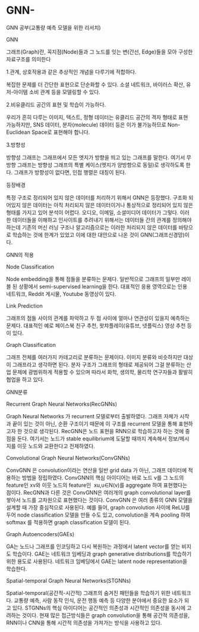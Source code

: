 # GNN-
GNN 공부(교통량 예측 모델을 위한 리서치)

﻿GNN
 
그래프(Graph)란, 꼭지점(Node)들과 그 노드를 잇는 변(간선, Edge)들을 모아 구성한 자료구조를 의미한다

1.관계, 상호작용과 같은 추상적인 개념을 다루기에 적합하다.

복잡한 문제를 더 간단한 표현으로 단순화할 수 있다.
소셜 네트워크, 바이러스 확산, 유저-아이템 소비 관계 등을 모델링할 수 있다.

2.비유클리드 공간의 표현 및 학습이 가능하다.

우리가 흔히 다루는 이미지, 텍스트, 정형 데이터는 유클리드 공간의 격자 형태로 표현 가능하지만, SNS 데이터, 분자(molecule) 데이터 등은 이가 불가능하므로 Non-Euclidean Space로 표현해야 합니다.

3.방향성

방향성 그래프는 그래프에서 모든 엣지가 방향을 띄고 있는 그래프를 말한다.
여기서 무방향 그래프는 방향성 그래프의 특별 케이스(엣지가 양방향으로 동일)로 생각하도록 한다.
그래프가 방향성이 없다면, 인접 행렬은 대칭이 된다.


등장배경

특정 구조로 정리되어 있지 않은 데이터를 처리하기 위해서 GNN은 등장했다. 구조화 되어있지 않은 데이터는 아직 처리되지 않은 데이터이거나 통상적으로 정리되어 있지 않은 형태를 가지고 있어 분석이 어렵다. 오디오, 이메일, 소셜미디어 데이터가 그렇다. 
이러한 데이터들을 이해하고 인사이트를 추려내기 위해서는 데이터들 간의 관계를 정의해야 하는데 기존의 머신 러닝 구조나 알고리즘으로는 이러한 처리되지 않은 데이터를 바탕으로 학습하는 것에 한계가 있었고 이에 대한 대안으로 나온 것이 GNN(그래프신경망)이다.

GNN의 적용

Node Classification

Node embedding을 통해 점들을 분류하는 문제다. 일반적으로 그래프의 일부만 레이블 된 상황에서 semi-supervised learning을 한다. 대표적인 응용 영역으로는 인용 네트워크, Reddit 게시물, Youtube 동영상이 있다.

Link Prediction

그래프의 점들 사이의 관계를 파악하고 두 점 사이에 얼마나 연관성이 있을지 예측하는 문제다. 대표적인 예로 페이스북 친구 추천, 왓챠플레이(유튜브, 넷플릭스) 영상 추천 등이 있다.

Graph Classification

그래프 전체를 여러가지 카테고리로 분류하는 문제이다. 이미지 분류와 비슷하지만 대상이 그래프라고 생각하면 된다. 분자 구조가 그래프의 형태로 제공되어 그걸 분류하는 산업 문제에 광범위하게 적용할 수 있으며 따라서 화학, 생의학, 물리학 연구자들과 활발히 협업을 하고 있다.



GNN분류

Recurrent Graph Neural Networks(RecGNNs)

Graph Neural Networks 가 recurrent 모델로부터 출발하였다. 그래프 자체가 시작과 끝이 있는 것이 아닌, 순환 구조이기 때문에 이 구조를 recurrent 모델을 통해 표현하고자 한 것으로 생각된다.
RecGNN은 노드 표현을 RNN으로 학습하고자 하는 것에 중점을 둔다. 여기서는 노드가 stable equilibrium에 도달할 때까지 계속해서 정보/메시지를 이웃 노드와 교환한다고 전제하였다.

Convolutional Graph Neural Networks(ConvGNNs)

ConvGNN 은 convolution이라는 연산을 일반 grid data 가 아닌, 그래프 데이터에 적용하는 방법을 정립하였다. ConvGNN의 핵심 아이디어는 바로 노드 v를 그 노드의 feature인 xv​와 이웃 노드의 feature인 
xu​,u∈N(v)를 aggregate 하여 표현했다는 점이다. RecGNN과 다른 것은 ConvGNN은 여러개의 graph convolutional layer를 쌓아서 노드를 고차원으로 표현했다는 것이다.
ConvGNN 은 여러 종류의 GNN 모델을 설계할 때 가장 중심적으로 사용된다. 예를 들어, graph convolution 사이에 ReLU를 두어 node classification 모델을 만들 수도 있고, convolution을 계속 pooling 하여 softmax 를 적용하면 graph classification 모델이 된다.

Graph Autoencoders(GAEs)

GA는 노드나 그래프를 인코딩하고 다시 복원하는 과정에서 latent vector를 얻는 비지도 학습이다. GAE는 네트워크 임베딩과 graph generative distributions를 학습하기 위한 용도로 사용된다. 네트워크 임베딩에서 GAE는 latent node representation을 학습한다.

Spatial-temporal Graph Neural Networks(STGNNs)






Spatial-temporal(공간적-시간적) 그래프의 숨겨진 패턴들을 학습하기 위한 네트워크다. 교통량 예측, 사람 동작 인식, 운전 행동 예측 등 다양한 분야에서 중요한 요소가 되고 있다. STGNNs의 핵심 아이디어는 공간적인 의존성과 시간적인 의존성을 동시에 고려하는 것이다.
현재 많은 접근방식들은 graph convolution을 통해 공간적 의존성을, RNN이나 CNN을 통해 시간적 의존성을 가져가는 방식을 사용하고 있다.
